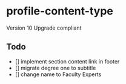 # profile-content-type

Version 10 Upgrade compliant

## Todo

- [] implement section content link in footer
- [] migrate degree one to subtitle
- [] change name to Faculty Experts
